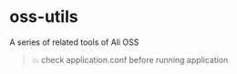 # oss-utils
A series of related tools of Ali OSS

> :boom: check application.conf before running application 